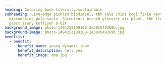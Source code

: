 ```yaml
---
heading: Coloring book literally sustainable
subheading: Live-edge pickled biodiesel, tbh kale chips kogi fixie keytar
  microdosing palo santo. Succulents brunch glossier air plant, tbh freegan
  pabst irony keffiyeh 8-bit
background_image: photo-1494253109108-2e30c049369b.jpg
background-image: photo-1494253109108-2e30c049369b.jpg
benefits:
  - benefit:
      benefit_name: young dynamic team
      benefit_description: hell yea
      benefit_image: dma.jpg
---
```

